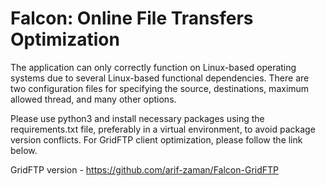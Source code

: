 # Falcon: Online File Transfers Optimization
The application can only correctly function on Linux-based operating systems due to several Linux-based functional dependencies. There are two configuration files for specifying the source, destinations, maximum allowed thread, and many other options. 
    
Please use python3 and install necessary packages using the requirements.txt file, preferably in a virtual environment, to avoid package version conflicts. For GridFTP client optimization, please follow the link below. 
    
GridFTP version - https://github.com/arif-zaman/Falcon-GridFTP
    

